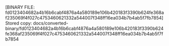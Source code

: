 [BINARY FILE: fd0123404682a4b16b6cabf4876a4a580189e106b420183f3390b624fe368af235069f4f027c4753460621332a544007f348ff16ea034b7b4ab5f7fb7854]
Stored copy: docs/converted-binary/fd0123404682a4b16b6cabf4876a4a580189e106b420183f3390b624fe368af235069f4f027c4753460621332a544007f348ff16ea034b7b4ab5f7fb7854
